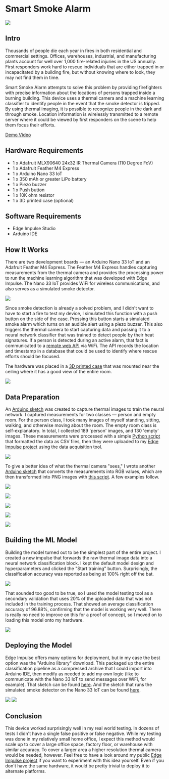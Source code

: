 # Smart Smoke Alarm

![](https://raw.githubusercontent.com/nickbild/smart_smoke_alarm/main/media/assembly_case_close_annotated_sm.jpg)

## Intro

Thousands of people die each year in fires in both residential and commercial settings.  Offices, warehouses, industrial, and manufacturing plants account for well over 1,000 fire-related injuries in the US annually.  First responders work hard to rescue individuals that are either trapped in or incapacitated by a building fire, but without knowing where to look, they may not find them in time.

Smart Smoke Alarm attempts to solve this problem by providing firefighters with precise information about the locations of persons trapped inside a burning building.  This device uses a thermal camera and a machine learning classifier to identify people in the event that the smoke detector is tripped.  By using thermal imaging, it is possible to recognize people in the dark and through smoke.  Location information is wirelessly transmitted to a remote server where it could be viewed by first responders on the scene to help them focus their efforts.

[Demo Video](https://www.youtube.com/watch?v=IZDHoQUmEg8)

## Hardware Requirements

- 1 x Adafruit MLX90640 24x32 IR Thermal Camera (110 Degree FoV)
- 1 x Adafruit Feather M4 Express
- 1 x Arduino Nano 33 IoT
- 1 x 350 mAh or greater LiPo battery
- 1 x Piezo buzzer
- 1 x Push button
- 1 x 10K ohm resistor
- 1 x 3D printed case (optional)

## Software Requirements

- Edge Impulse Studio
- Arduino IDE

## How It Works

There are two development boards — an Arduino Nano 33 IoT and an Adafruit Feather M4 Express.  The Feather M4 Express handles capturing measurements from the thermal camera and provides the processing power to run the machine learning algorithm that was developed with Edge Impulse.  The Nano 33 IoT provides WiFi for wireless communications, and also serves as a simulated smoke detector.

![](https://raw.githubusercontent.com/nickbild/smart_smoke_alarm/main/media/assembly_boards_sm.jpg)

Since smoke detection is already a solved problem, and I didn't want to have to start a fire to test my device, I simulated this function with a push button on the side of the case.  Pressing this button starts a simulated smoke alarm which turns on an audible alert using a piezo buzzer.  This also triggers the thermal camera to start capturing data and passing it to a neural network classifier that was trained to detect people by their heat signatures.  If a person is detected during an active alarm, that fact is communicated to a [remote web API](https://github.com/nickbild/smart_smoke_alarm/blob/main/alarm_api.py) via WiFi.  The API records the location and timestamp in a database that could be used to identify where rescue efforts should be focused.

The hardware was placed in a [3D printed case](https://github.com/nickbild/smart_smoke_alarm/blob/main/case.stl) that was mounted near the ceiling where it has a good view of the entire room.

![](https://raw.githubusercontent.com/nickbild/smart_smoke_alarm/main/media/assembly_case_close_sm.jpg)

## Data Preparation

An [Arduino sketch](https://github.com/nickbild/smart_smoke_alarm/tree/main/smoke_detector_data_collection) was created to capture thermal images to train the neural network.  I captured measurements for two classes — person and empty room.  For the person class, I took many images of myself standing, sitting, walking, and otherwise moving about the room.  The empty room class is self-explanatory.  In total, I collected 189 'person' images, and 130 'empty' images.  These measurements were processed with a simple [Python script](https://github.com/nickbild/smart_smoke_alarm/blob/main/parse_training_data.py) that formatted the data as CSV files, then they were uploaded to my [Edge Impulse project](https://studio.edgeimpulse.com/public/142241/latest) using the data acquisition tool.

![](https://github.com/nickbild/smart_smoke_alarm/blob/main/media/ei_data_sm.png)

To give a better idea of what the thermal camera "sees," I wrote another [Arduino sketch](https://github.com/nickbild/smart_smoke_alarm/tree/main/smoke_detector_rgb) that converts the measurements into RGB values, which are then transformed into PNG images with [this script](https://github.com/nickbild/smart_smoke_alarm/blob/main/rgb2png.py).  A few examples follow.

![](https://github.com/nickbild/smart_smoke_alarm/blob/main/media/me_standing2_lg.png)

![](https://github.com/nickbild/smart_smoke_alarm/blob/main/media/me_standing_lg.png)

![](https://github.com/nickbild/smart_smoke_alarm/blob/main/media/me_working_at_desk_lg.png)

![](https://github.com/nickbild/smart_smoke_alarm/blob/main/media/me_sitting_lg.png)

![](https://github.com/nickbild/smart_smoke_alarm/blob/main/media/me_bending_down_lg.png)

## Building the ML Model

Building the model turned out to be the simplest part of the entire project.  I created a new impulse that forwards the raw thermal image data into a neural network classification block.  I kept the default model design and hyperparameters and clicked the "Start training" button.  Surprisingly, the classification accuracy was reported as being at 100% right off the bat.

![](https://github.com/nickbild/smart_smoke_alarm/blob/main/media/ei_nn_sm.png)

That sounded too good to be true, so I used the model testing tool as a secondary validation that uses 20% of the uploaded data that was not included in the training process.  That showed an average classification accuracy of 96.88%, confirming that the model is working very well.  There is really no need to improve on this for a proof of concept, so I moved on to loading this model onto my hardware.

![](https://github.com/nickbild/smart_smoke_alarm/blob/main/media/ei_model_testing_sm.png)

## Deploying the Model

Edge Impulse offers many options for deployment, but in my case the best option was the "Arduino library" download.  This packaged up the entire classification pipeline as a compressed archive that I could import into Arduino IDE, then modify as needed to add my own logic (like to communicate with the Nano 33 IoT to send messages over WiFi, for example).  That sketch can be found [here](https://github.com/nickbild/smart_smoke_alarm/tree/main/smoke_detector_ei).  And the sketch that runs the simulated smoke detector on the Nano 33 IoT can be found [here](https://github.com/nickbild/smart_smoke_alarm/tree/main/smoke_detector_companion).

![](https://raw.githubusercontent.com/nickbild/smart_smoke_alarm/main/media/installed_off_sm.jpg)
![](https://raw.githubusercontent.com/nickbild/smart_smoke_alarm/main/media/installed_off_distance_sm.jpg)

## Conclusion

This device worked surprisingly well in my real world testing.  In dozens of tests I didn't have a single false positive or false negative.  While my testing was done in my relatively small home office, I expect this method would scale up to cover a large office space, factory floor, or warehouse with similar accuracy.  To cover a larger area a higher resolution thermal camera would be needed, however.  Feel free to have a look around my public [Edge Impulse project](https://studio.edgeimpulse.com/public/142241/latest) if you want to experiment with this idea yourself.  Even if you don't have the same hardware, it would be pretty trivial to deploy it to alternate platforms.